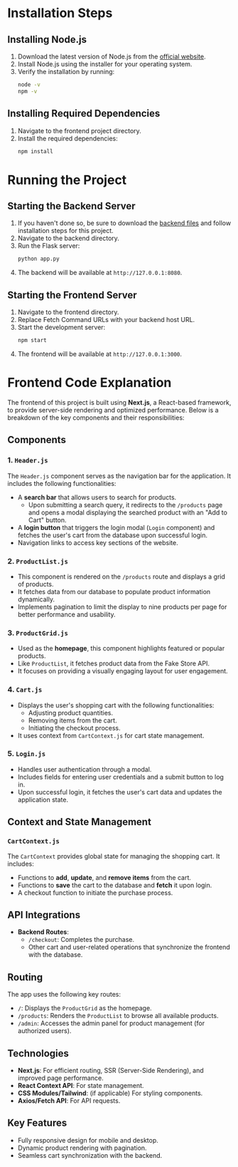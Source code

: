 # Installation Steps

## Installing Node.js
1. Download the latest version of Node.js from the [official website](https://nodejs.org/).
2. Install Node.js using the installer for your operating system.
3. Verify the installation by running:
   ```bash
   node -v
   npm -v
   ```

## Installing Required Dependencies
1. Navigate to the frontend project directory.
2. Install the required dependencies:
   ```bash
   npm install
   ```

# Running the Project

## Starting the Backend Server
1. If you haven't done so, be sure to download the [backend files](https://github.com/dbrkani/430FinalFront)  and follow installation steps for this project.
2. Navigate to the backend directory.
3. Run the Flask server:
   ```bash
   python app.py
   ```
4. The backend will be available at `http://127.0.0.1:8080`.

## Starting the Frontend Server
1. Navigate to the frontend directory.
2. Replace Fetch Command URLs with your backend host URL.
3. Start the development server:
   ```bash
   npm start
   ```
4. The frontend will be available at `http://127.0.0.1:3000`.

# Frontend Code Explanation

The frontend of this project is built using **Next.js**, a React-based framework, to provide server-side rendering and optimized performance. Below is a breakdown of the key components and their responsibilities:

## Components

### 1. `Header.js`
The `Header.js` component serves as the navigation bar for the application. It includes the following functionalities:
- A **search bar** that allows users to search for products. 
    - Upon submitting a search query, it redirects to the `/products` page and opens a modal displaying the searched product with an "Add to Cart" button.
- A **login button** that triggers the login modal (`Login` component) and fetches the user's cart from the database upon successful login.
- Navigation links to access key sections of the website.

### 2. `ProductList.js`
- This component is rendered on the `/products` route and displays a grid of products.
- It fetches data from our database to populate product information dynamically.
- Implements pagination to limit the display to nine products per page for better performance and usability.

### 3. `ProductGrid.js`
- Used as the **homepage**, this component highlights featured or popular products.
- Like `ProductList`, it fetches product data from the Fake Store API.
- It focuses on providing a visually engaging layout for user engagement.

### 4. `Cart.js`
- Displays the user's shopping cart with the following functionalities:
  - Adjusting product quantities.
  - Removing items from the cart.
  - Initiating the checkout process.
- It uses context from `CartContext.js` for cart state management.

### 5. `Login.js`
- Handles user authentication through a modal.
- Includes fields for entering user credentials and a submit button to log in.
- Upon successful login, it fetches the user's cart data and updates the application state.

## Context and State Management

### `CartContext.js`
The `CartContext` provides global state for managing the shopping cart. It includes:
- Functions to **add**, **update**, and **remove items** from the cart.
- Functions to **save** the cart to the database and **fetch** it upon login.
- A checkout function to initiate the purchase process.

## API Integrations
- **Backend Routes**: 
    - `/checkout`: Completes the purchase.
    - Other cart and user-related operations that synchronize the frontend with the database.

## Routing
The app uses the following key routes:
- `/`: Displays the `ProductGrid` as the homepage.
- `/products`: Renders the `ProductList` to browse all available products.
- `/admin`: Accesses the admin panel for product management (for authorized users).

## Technologies
- **Next.js**: For efficient routing, SSR (Server-Side Rendering), and improved page performance.
- **React Context API**: For state management.
- **CSS Modules/Tailwind**: (if applicable) For styling components.
- **Axios/Fetch API**: For API requests.

## Key Features
- Fully responsive design for mobile and desktop.
- Dynamic product rendering with pagination.
- Seamless cart synchronization with the backend.
